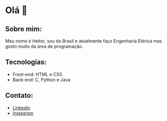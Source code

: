 # Olá 👋

## Sobre mim:

Meu nome é Heitor, sou do Brasil e atualmente faço Engenharia Elérica mas gosto muito da área de programação.

## Tecnologias:

- Front-end: HTML e CSS
- Back-end: C, Python e Java

## Contato:

- [Linkedin](https://www.linkedin.com/in/heitorbrasiel/)
- [Instagram](https://www.instagram.com/heitorbrasiel/)

